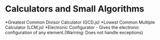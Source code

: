 # Calculators and Small Algorithms
*Greatest Common Divisor Calculator (GCD.js)
*Lowest Common Multiple Calculator (LCM.js)
*Electronic Configurator - Gives the electronic configuration of any element.(Warning: Does not handle exceptions)
